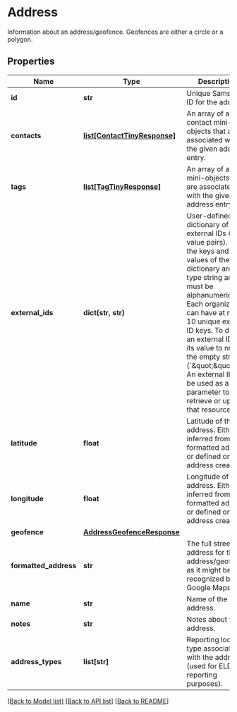 # Address

Information about an address/geofence. Geofences are either a circle or a polygon.
## Properties
Name | Type | Description | Notes
------------ | ------------- | ------------- | -------------
**id** | **str** | Unique Samsara ID for the address. | [optional] 
**contacts** | [**list[ContactTinyResponse]**](ContactTinyResponse.md) | An array of all contact mini-objects that are associated with the given address entry. | [optional] 
**tags** | [**list[TagTinyResponse]**](TagTinyResponse.md) | An array of all tag mini-objects that are associated with the given address entry. | [optional] 
**external_ids** | **dict(str, str)** | User-defined dictionary of external IDs (key-value pairs). Both the keys and the values of the dictionary are of type string and must be alphanumeric. Each organization can have at most 10 unique external ID keys. To delete an external ID, set its value to null or the empty string (&#x60;\&quot;\&quot;&#x60;). An external ID can be used as a path parameter to retrieve or update that resource. | [optional] 
**latitude** | **float** | Latitude of the address. Either inferred from the formatted address or defined on address creation. | [optional] 
**longitude** | **float** | Longitude of the address. Either inferred from the formatted address or defined on address creation. | [optional] 
**geofence** | [**AddressGeofenceResponse**](AddressGeofenceResponse.md) |  | [optional] 
**formatted_address** | **str** | The full street address for this address/geofence, as it might be recognized by Google Maps. | [optional] 
**name** | **str** | Name of the address. | [optional] 
**notes** | **str** | Notes about the address. | [optional] 
**address_types** | **list[str]** | Reporting location type associated with the address (used for ELD reporting purposes). | [optional] 

[[Back to Model list]](../README.md#documentation-for-models) [[Back to API list]](../README.md#documentation-for-api-endpoints) [[Back to README]](../README.md)


